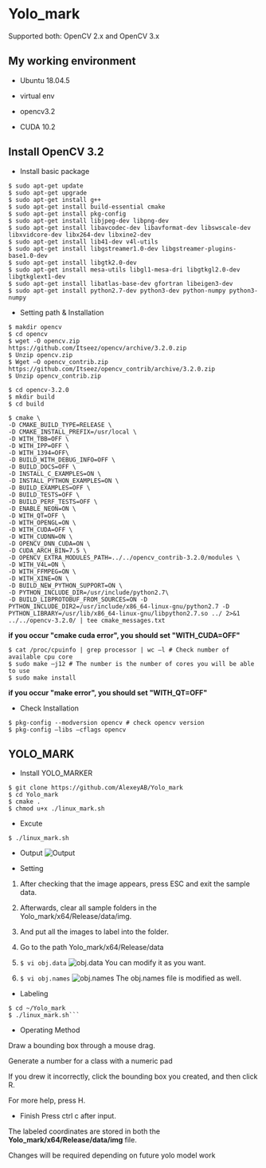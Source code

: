 # Yolo_mark

Supported both: OpenCV 2.x and OpenCV 3.x

## My working environment
- Ubuntu 18.04.5

- virtual env

- opencv3.2

- CUDA 10.2


## Install OpenCV 3.2

- Install basic package 
```
$ sudo apt-get update
$ sudo apt-get upgrade
$ sudo apt-get install g++
$ sudo apt-get install build-essential cmake
$ sudo apt-get install pkg-config
$ sudo apt-get install libjpeg-dev libpng-dev
$ sudo apt-get install libavcodec-dev libavformat-dev libswscale-dev libxvidcore-dev libx264-dev libxine2-dev
$ sudo apt-get install lib41-dev v4l-utils
$ sudo apt-get install libgstreamer1.0-dev libgstreamer-plugins-base1.0-dev 
$ sudo apt-get install libgtk2.0-dev
$ sudo apt-get install mesa-utils libgl1-mesa-dri libgtkgl2.0-dev libgtkglext1-dev  
$ sudo apt-get install libatlas-base-dev gfortran libeigen3-dev
$ sudo apt-get install python2.7-dev python3-dev python-numpy python3-numpy
```
- Setting path & Installation

```
$ makdir opencv
$ cd opencv
$ wget -O opencv.zip https://github.com/Itseez/opencv/archive/3.2.0.zip
$ Unzip opencv.zip
$ Wget –O opencv_contrib.zip https://github.com/Itseez/opencv_contrib/archive/3.2.0.zip
$ Unzip opencv_contrib.zip
```

```
$ cd opencv-3.2.0
$ mkdir build
$ cd build
```
```
$ cmake \
-D CMAKE_BUILD_TYPE=RELEASE \
-D CMAKE_INSTALL_PREFIX=/usr/local \
-D WITH_TBB=OFF \
-D WITH_IPP=OFF \
-D WITH_1394=OFF\
-D BUILD_WITH_DEBUG_INFO=OFF \
-D BUILD_DOCS=OFF \
-D INSTALL_C_EXAMPLES=ON \
-D INSTALL_PYTHON_EXAMPLES=ON \
-D BUILD_EXAMPLES=OFF \
-D BUILD_TESTS=OFF \
-D BUILD_PERF_TESTS=OFF \
-D ENABLE_NEON=ON \
-D WITH_QT=OFF \
-D WITH_OPENGL=ON \
-D WITH_CUDA=OFF \
-D WITH_CUDNN=ON \
-D OPENCV_DNN_CUDA=ON \
-D CUDA_ARCH_BIN=7.5 \
-D OPENCV_EXTRA_MODULES_PATH=../../opencv_contrib-3.2.0/modules \
-D WITH_V4L=ON \
-D WITH_FFMPEG=ON \
-D WITH_XINE=ON \
-D BUILD_NEW_PYTHON_SUPPORT=ON \
-D PYTHON_INCLUDE_DIR=/usr/include/python2.7\
-D BUILD_LIBPROTOBUF_FROM_SOURCES=ON -D PYTHON_INCLUDE_DIR2=/usr/include/x86_64-linux-gnu/python2.7 -D PYTHON_LIBRARY=/usr/lib/x86_64-linux-gnu/libpython2.7.so ../ 2>&1 ../../opencv-3.2.0/ | tee cmake_messages.txt
```
**if you occur "cmake cuda error", you should set "WITH_CUDA=OFF"**
```
$ cat /proc/cpuinfo | grep processor | wc –l # Check number of available cpu core
$ sudo make –j12 # The number is the number of cores you will be able to use
$ sudo make install
```
**if you occur "make error", you should set "WITH_QT=OFF"**

- Check Installation
```
$ pkg-config --modversion opencv # check opencv version
$ pkg-config –libs –cflags opencv
```

## YOLO_MARK

- Install YOLO_MARKER
```
$ git clone https://github.com/AlexeyAB/Yolo_mark
$ cd Yolo_mark
$ cmake .
$ chmod u+x ./linux_mark.sh
```
- Excute
```
$ ./linux_mark.sh
```
- Output
![Output](https://img1.daumcdn.net/thumb/R1280x0/?scode=mtistory2&fname=https%3A%2F%2Fblog.kakaocdn.net%2Fdn%2FbehpIr%2FbtqwgAEnP8j%2FGM7tvrKFFeO2a7nrCq5631%2Fimg.png)


- Setting
1. After checking that the image appears, press ESC and exit the sample data.
2. Afterwards, clear all sample folders in the Yolo_mark/x64/Release/data/img.
3. And put all the images to label into the folder.
4. Go to the path Yolo_mark/x64/Release/data
5. ```$ vi obj.data```
![obj.data](https://user-images.githubusercontent.com/47775179/97078857-2a5b5c00-162a-11eb-9b98-14a69d8f5827.png)
You can modify it as you want.

6. ```$ vi obj.names```
![obj.names](https://user-images.githubusercontent.com/47775179/97078866-3e9f5900-162a-11eb-94c5-656f9ba45663.png)
The obj.names file is modified as well.

- Labeling
```
$ cd ~/Yolo_mark
$ ./linux_mark.sh```
```
- Operating Method

Draw a bounding box through a mouse drag.

Generate a number for a class with a numeric pad

If you drew it incorrectly, click the bounding box you created, and then click R.

For more help, press H.


- Finish
Press ctrl c after input.

The labeled coordinates are stored in both the **Yolo_mark/x64/Release/data/img** file.

Changes will be required depending on future yolo model work

